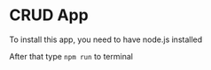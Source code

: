 # CRUD App

To install this app, you need to have node.js installed

After that type `npm run` to terminal
